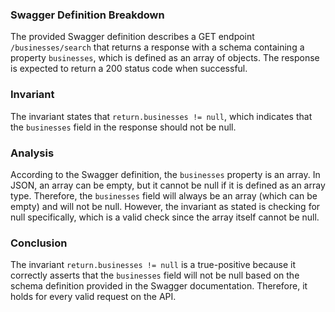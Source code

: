 ### Swagger Definition Breakdown
The provided Swagger definition describes a GET endpoint `/businesses/search` that returns a response with a schema containing a property `businesses`, which is defined as an array of objects. The response is expected to return a 200 status code when successful.

### Invariant
The invariant states that `return.businesses != null`, which indicates that the `businesses` field in the response should not be null.

### Analysis
According to the Swagger definition, the `businesses` property is an array. In JSON, an array can be empty, but it cannot be null if it is defined as an array type. Therefore, the `businesses` field will always be an array (which can be empty) and will not be null. However, the invariant as stated is checking for null specifically, which is a valid check since the array itself cannot be null.

### Conclusion
The invariant `return.businesses != null` is a true-positive because it correctly asserts that the `businesses` field will not be null based on the schema definition provided in the Swagger documentation. Therefore, it holds for every valid request on the API.
